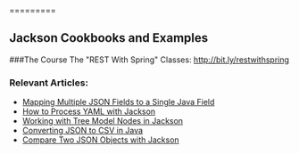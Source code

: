 =========

## Jackson Cookbooks and Examples

###The Course
The "REST With Spring" Classes: http://bit.ly/restwithspring

### Relevant Articles: 
- [Mapping Multiple JSON Fields to a Single Java Field](https://www.baeldung.com/json-multiple-fields-single-java-field)
- [How to Process YAML with Jackson](https://www.baeldung.com/jackson-yaml)
- [Working with Tree Model Nodes in Jackson](https://www.baeldung.com/jackson-json-node-tree-model)
- [Converting JSON to CSV in Java](https://www.baeldung.com/java-converting-json-to-csv)
- [Compare Two JSON Objects with Jackson](https://www.baeldung.com/jackson-compare-two-json-objects)

